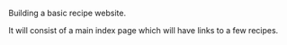 Building a basic recipe website.

It will consist of a main index page which will have links to a few recipes.